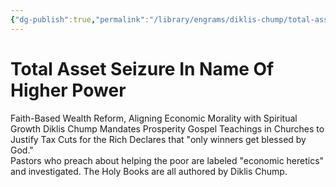 ```yaml
---
{"dg-publish":true,"permalink":"/library/engrams/diklis-chump/total-asset-seizure-in-name-of-higher-power/","tags":["DC/Religion","DC/AS6"]}
---
```


# Total Asset Seizure In Name Of Higher Power
Faith-Based Wealth Reform, Aligning Economic Morality with Spiritual Growth
Diklis Chump Mandates Prosperity Gospel Teachings in Churches
to Justify Tax Cuts for the Rich
Declares that "only winners get blessed by God."  
Pastors who preach about helping the poor are labeled "economic heretics" and investigated.
The Holy Books are all authored by Diklis Chump.
